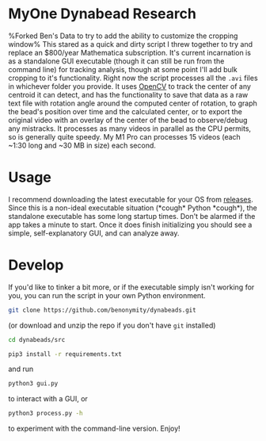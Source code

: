 # MyOne Dynabead Research
%Forked Ben's Data to try to add the ability to customize the cropping window%
This stared as a quick and dirty script I threw together to try and replace an $800/year Mathematica subscription. It's current incarnation is as a standalone GUI executable (though it can still be run from the command line) for tracking analysis, though at some point I'll add bulk cropping to it's functionality. Right now the script processes all the `.avi` files in whichever folder you provide. It uses [OpenCV]() to track the center of any centroid it can detect, and has the functionality to save that data as a raw text file with rotation angle around the computed center of rotation, to graph the bead's position over time and the calculated center, or to export the original video with an overlay of the center of the bead to observe/debug any mistracks. It processes as many videos in parallel as the CPU permits, so is generally quite speedy. My M1 Pro can processes 15 videos (each ~1:30 long and ~30 MB in size) each second.

# Usage
I recommend downloading the latest executable for your OS from [releases](https://github.com/benonymity/dynabeads/releases). Since this is a non-ideal executable situation (\*cough* Python \*cough*), the standalone executable has some long startup times. Don't be alarmed if the app takes a minute to start. Once it does finish initializing you should see a simple, self-explanatory GUI, and can analyze away.

# Develop

If you'd like to tinker a bit more, or if the executable simply isn't working for you, you can run the script in your own Python environment.
```sh
git clone https://github.com/benonymity/dynabeads.git
```
(or download and unzip the repo if you don't have `git` installed)
```sh
cd dynabeads/src
```
```sh
pip3 install -r requirements.txt
```
and run 
```sh
python3 gui.py
```
to interact with a GUI, or
```sh
python3 process.py -h
```
to experiment with the command-line version. Enjoy!
